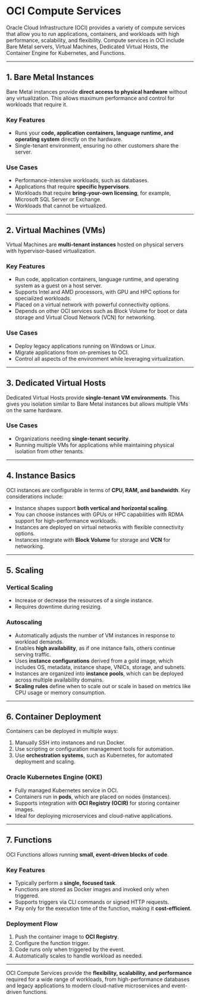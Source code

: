 # OCI Compute Services

Oracle Cloud Infrastructure (OCI) provides a variety of compute services that allow you to run applications, containers, and workloads with high performance, scalability, and flexibility. Compute services in OCI include Bare Metal servers, Virtual Machines, Dedicated Virtual Hosts, the Container Engine for Kubernetes, and Functions.

---

## 1. Bare Metal Instances

Bare Metal instances provide **direct access to physical hardware** without any virtualization. This allows maximum performance and control for workloads that require it.  

### Key Features
- Runs your **code, application containers, language runtime, and operating system** directly on the hardware.  
- Single-tenant environment, ensuring no other customers share the server.  

### Use Cases
- Performance-intensive workloads, such as databases.  
- Applications that require **specific hypervisors**.  
- Workloads that require **bring-your-own licensing**, for example, Microsoft SQL Server or Exchange.  
- Workloads that cannot be virtualized.

---

## 2. Virtual Machines (VMs)

Virtual Machines are **multi-tenant instances** hosted on physical servers with hypervisor-based virtualization.  

### Key Features
- Run code, application containers, language runtime, and operating system as a guest on a host server.  
- Supports Intel and AMD processors, with GPU and HPC options for specialized workloads.  
- Placed on a virtual network with powerful connectivity options.  
- Depends on other OCI services such as Block Volume for boot or data storage and Virtual Cloud Network (VCN) for networking.

### Use Cases
- Deploy legacy applications running on Windows or Linux.  
- Migrate applications from on-premises to OCI.  
- Control all aspects of the environment while leveraging virtualization.

---

## 3. Dedicated Virtual Hosts

Dedicated Virtual Hosts provide **single-tenant VM environments**. This gives you isolation similar to Bare Metal instances but allows multiple VMs on the same hardware.  

### Use Cases
- Organizations needing **single-tenant security**.  
- Running multiple VMs for applications while maintaining physical isolation from other tenants.

---

## 4. Instance Basics

OCI instances are configurable in terms of **CPU, RAM, and bandwidth**. Key considerations include:  

- Instance shapes support **both vertical and horizontal scaling**.  
- You can choose instances with GPUs or HPC capabilities with RDMA support for high-performance workloads.  
- Instances are deployed on virtual networks with flexible connectivity options.  
- Instances integrate with **Block Volume** for storage and **VCN** for networking.

---

## 5. Scaling

### Vertical Scaling
- Increase or decrease the resources of a single instance.  
- Requires downtime during resizing.  

### Autoscaling
- Automatically adjusts the number of VM instances in response to workload demands.  
- Enables **high availability**, as if one instance fails, others continue serving traffic.  
- Uses **instance configurations** derived from a gold image, which includes OS, metadata, instance shape, VNICs, storage, and subnets.  
- Instances are organized into **instance pools**, which can be deployed across multiple availability domains.  
- **Scaling rules** define when to scale out or scale in based on metrics like CPU usage or memory consumption.

---

## 6. Container Deployment

Containers can be deployed in multiple ways:  

1. Manually SSH into instances and run Docker.  
2. Use scripting or configuration management tools for automation.  
3. Use **orchestration systems**, such as Kubernetes, for automated deployment and scaling.

### Oracle Kubernetes Engine (OKE)
- Fully managed Kubernetes service in OCI.  
- Containers run in **pods**, which are placed on nodes (instances).  
- Supports integration with **OCI Registry (OCIR)** for storing container images.  
- Ideal for deploying microservices and cloud-native applications.

---

## 7. Functions

OCI Functions allows running **small, event-driven blocks of code**.  

### Key Features
- Typically perform a **single, focused task**.  
- Functions are stored as Docker images and invoked only when triggered.  
- Supports triggers via CLI commands or signed HTTP requests.  
- Pay only for the execution time of the function, making it **cost-efficient**.

### Deployment Flow
1. Push the container image to **OCI Registry**.  
2. Configure the function trigger.  
3. Code runs only when triggered by the event.  
4. Automatically scales to handle workload as needed.

---

OCI Compute Services provide the **flexibility, scalability, and performance** required for a wide range of workloads, from high-performance databases and legacy applications to modern cloud-native microservices and event-driven functions.
